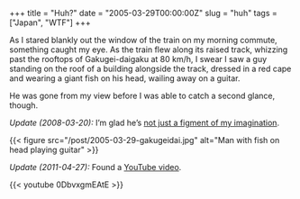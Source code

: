 +++
title = "Huh?"
date = "2005-03-29T00:00:00Z"
slug = "huh"
tags = ["Japan", "WTF"]
+++

As I stared blankly out the window of the train on my morning commute,
something caught my eye. As the train flew along its raised track, whizzing
past the rooftops of Gakugei-daigaku at 80 km/h, I swear I saw a guy
standing on the roof of a building alongside the track, dressed in a red cape
and wearing a giant fish on his head, wailing away on a guitar.<!--more-->

He was gone from my view before I was able to catch a second glance, though.

*Update (2008-03-20):* I’m glad he’s [not just a figment of my imagination][article].

{{< figure src="/post/2005-03-29-gakugeidai.jpg"
    alt="Man with fish on head playing guitar" >}}

*Update (2011-04-27):* Found a [YouTube video][video].

{{< youtube 0DbvxgmEAtE >}}

[article]: http://jiyugaoka.keizai.biz/headline/171/
[video]: https://www.youtube.com/watch?v=0DbvxgmEAtE
